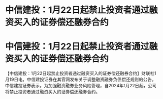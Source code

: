 # 中信建投：1月22日起禁止投资者通过融资买入的证券偿还融券合约

# 中信建投：1月22日起禁止投资者通过融资买入的证券偿还融券合约

【中信建投：1月22日起禁止投资者通过融资买入的证券偿还融券合约】财联社1月19日电，中信建投证券在其官网发布关于调整融资融券负债偿还规则的公告。中信建投证券表示，为加强融资融券业务风险管理，自2024年1月22日起，公司将禁止投资者通过融资买入的证券偿还融券合约。

